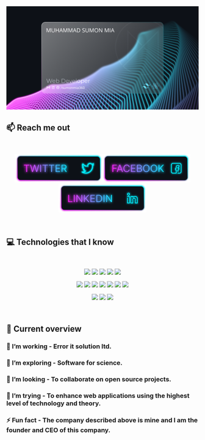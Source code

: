 <a href="https://www.linkedin.com/in/sumonmia360/">
<!-- <img src="https://raw.githubusercontent.com/mir-hussain/mir-hussain/main/images/cover.svg" /> -->
<img src="https://github.com/sumonmia360/sumonmia360/blob/main/cover.png" />
</a>


## :mailbox: Reach me out

<br />

[<p align="center"><img height="75" src="https://github.com/sumonmia360/sumonmia360/blob/main/Twitter.png">](https://x.com/SumonMia360)[<img height="75" src="https://github.com/sumonmia360/sumonmia360/blob/main/Facebook.png">](https://www.facebook.com/sumonmia360/)[<img height="75" src="https://github.com/sumonmia360/sumonmia360/blob/main/Linkedin.png"> </p>](https://www.linkedin.com/in/sumonmia360)


<br />

## :computer: Technologies that I know

<br>
<p align="center">
<img src="https://github.com/mir-hussain/mir-hussain/blob/main/images/icons/HTML.png"/>
<img src="https://github.com/mir-hussain/mir-hussain/blob/main/images/icons/css.png"/>
<img src="https://github.com/mir-hussain/mir-hussain/blob/main/images/icons/JavaScript.png"/>
<img src="https://github.com/mir-hussain/mir-hussain/blob/main/images/icons/python.png"/>
<!-- <img src="https://github.com/mir-hussain/mir-hussain/blob/main/images/icons/c.png"/> -->
<img src="https://github.com/mir-hussain/mir-hussain/blob/main/images/icons/cpp.png"/>
</p>
<p align="center">
<img src="https://github.com/mir-hussain/mir-hussain/blob/main/images/icons/react.png"/>
<img src="https://github.com/mir-hussain/mir-hussain/blob/main/images/icons/redux.png"/>
<img src="https://github.com/mir-hussain/mir-hussain/blob/main/images/icons/sass.png"/>
<img src="https://github.com/mir-hussain/mir-hussain/blob/main/images/icons/tailwind.png"/>
<img src="https://github.com/mir-hussain/mir-hussain/blob/main/images/icons/Bootsrap.png"/>
<img src="https://github.com/mir-hussain/mir-hussain/blob/main/images/icons/firebase.png"/>
<img src="https://i.ibb.co.com/35HGp1Vh/Untitled-design.png"/>
</p>
<p align="center">
<img src="https://github.com/mir-hussain/mir-hussain/blob/main/images/icons/node.png"/>
<img src="https://github.com/mir-hussain/mir-hussain/blob/main/images/icons/express.png"/>
<img src="https://github.com/mir-hussain/mir-hussain/blob/main/images/icons/mongo.png"/>

</p><br/>

## :eyes: Current overview

<!--<div align="left">
<a ><img align="right" src="" width="200" alt="Mir Hussain's Dev Card"/></a>
</div> -->

### 🔭 I’m working - Error it solution ltd. 
### 🌱 I’m exploring - Software for science. 
### 👯 I’m looking - To collaborate on open source projects. 
### 🤔 I’m trying - To enhance web applications using the highest level of technology and theory. 
### ⚡ Fun fact - The company described above is mine and I am the founder and CEO of this company.


<br />

<!--  ## :book: My recent blog posts -->
<!-- BLOG-POST-LIST:START -->

<!-- BLOG-POST-LIST:END -->
